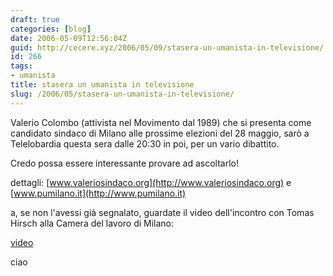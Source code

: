 ```yaml
---
draft: true
categories: [blog]
date: 2006-05-09T12:56:04Z
guid: http://cecere.xyz/2006/05/09/stasera-un-umanista-in-televisione/
id: 266
tags:
- umanista
title: stasera un umanista in televisione
slug: /2006/05/stasera-un-umanista-in-televisione/
---
```


[<img src='/wp-content/pupost3.jpg' alt='' align='left' />](http://www.valeriosindaco.org)Valerio Colombo (attivista nel Movimento dal 1989) che si presenta come candidato sindaco di Milano alle prossime elezioni del 28 maggio, sarò a Telelobardia questa sera dalle 20:30 in poi, per un vario dibattito.

Credo possa essere interessante provare ad ascoltarlo!
  
dettagli: [www.valeriosindaco.org](http://www.valeriosindaco.org) e [www.pumilano.it](http://www.pumilano.it)

a, se non l'avessi già segnalato, guardate il video dell'incontro con Tomas Hirsch alla Camera del lavoro di Milano:
  
[video](http://www.humanisteurope.org/en/tomas-hirsch/tomy-mm/milan-incontro-pubblico/)

ciao